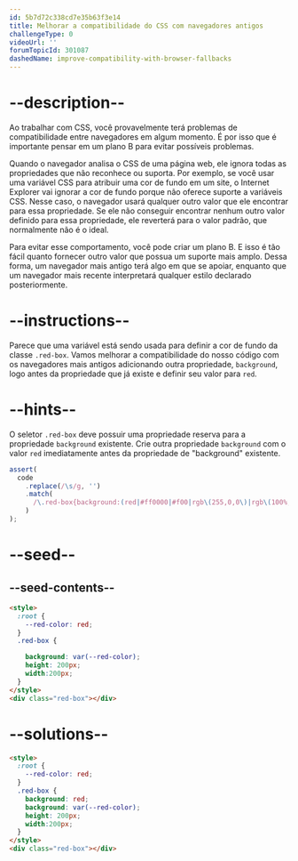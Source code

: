 ```yaml
---
id: 5b7d72c338cd7e35b63f3e14
title: Melhorar a compatibilidade do CSS com navegadores antigos
challengeType: 0
videoUrl: ''
forumTopicId: 301087
dashedName: improve-compatibility-with-browser-fallbacks
---
```


# --description--

Ao trabalhar com CSS, você provavelmente terá problemas de compatibilidade entre navegadores em algum momento. É por isso que é importante pensar em um plano B para evitar possíveis problemas.

Quando o navegador analisa o CSS de uma página web, ele ignora todas as propriedades que não reconhece ou suporta. Por exemplo, se você usar uma variável CSS para atribuir uma cor de fundo em um site, o Internet Explorer vai ignorar a cor de fundo porque não oferece suporte a variáveis CSS. Nesse caso, o navegador usará qualquer outro valor que ele encontrar para essa propriedade. Se ele não conseguir encontrar nenhum outro valor definido para essa propriedade, ele reverterá para o valor padrão, que normalmente não é o ideal.

Para evitar esse comportamento, você pode criar um plano B. E isso é tão fácil quanto fornecer outro valor que possua um suporte mais amplo. Dessa forma, um navegador mais antigo terá algo em que se apoiar, enquanto que um navegador mais recente interpretará qualquer estilo declarado posteriormente.

# --instructions--

Parece que uma variável está sendo usada para definir a cor de fundo da classe `.red-box`. Vamos melhorar a compatibilidade do nosso código com os navegadores mais antigos adicionando outra propriedade, `background`, logo antes da propriedade que já existe e definir seu valor para `red`.

# --hints--

O seletor `.red-box` deve possuir uma propriedade reserva para a propriedade `background` existente. Crie outra propriedade `background` com o valor `red` imediatamente antes da propriedade de "background" existente.

```js
assert(
  code
    .replace(/\s/g, '')
    .match(
      /\.red-box{background:(red|#ff0000|#f00|rgb\(255,0,0\)|rgb\(100%,0%,0%\)|hsl\(0,100%,50%\));background:var\(--red-color\);height:200px;width:200px;}/gi
    )
);
```

# --seed--

## --seed-contents--

```html
<style>
  :root {
    --red-color: red;
  }
  .red-box {

    background: var(--red-color);
    height: 200px;
    width:200px;
  }
</style>
<div class="red-box"></div>
```

# --solutions--

```html
<style>
  :root {
    --red-color: red;
  }
  .red-box {
    background: red;
    background: var(--red-color);
    height: 200px;
    width:200px;
  }
</style>
<div class="red-box"></div>
```
